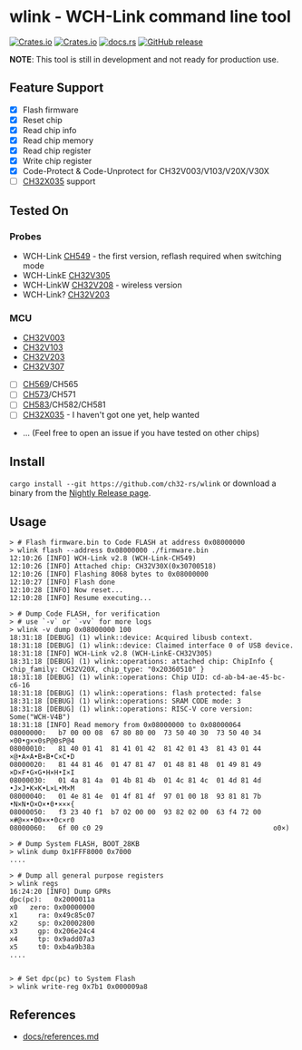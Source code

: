 # wlink - WCH-Link command line tool

[![Crates.io][badge-license]][crates]
[![Crates.io][badge-version]][crates]
[![docs.rs][badge-docsrs]][docsrs]
[![GitHub release][badge-release]][nightly]

[badge-license]: https://img.shields.io/crates/l/wlink?style=for-the-badge
[badge-version]: https://img.shields.io/crates/v/wlink?style=for-the-badge
[badge-docsrs]: https://img.shields.io/docsrs/wlink?style=for-the-badge
[badge-release]: https://img.shields.io/github/v/release/ch32-rs/wlink?include_prereleases&style=for-the-badge
[crates]: https://crates.io/crates/wlink
[docsrs]: https://docs.rs/wlink
[nightly]: https://github.com/ch32-rs/wlink/releases/tag/nightly

**NOTE**: This tool is still in development and not ready for production use.

## Feature Support

- [x] Flash firmware
- [x] Reset chip
- [x] Read chip info
- [x] Read chip memory
- [x] Read chip register
- [x] Write chip register
- [x] Code-Protect & Code-Unprotect for CH32V003/V103/V20X/V30X
- [ ] [CH32X035] support

## Tested On

### Probes

- WCH-Link [CH549] - the first version, reflash required when switching mode
- WCH-LinkE [CH32V305][CH32V307]
- WCH-LinkW [CH32V208][CH32V208] - wireless version
- WCH-Link? [CH32V203][CH32V203]

[CH549]: http://www.wch-ic.com/products/CH549.html

### MCU

- [CH32V003]
- [CH32V103]
- [CH32V203]
- [CH32V307]
- [ ] [CH569]/CH565
- [ ] [CH573]/CH571
- [ ] [CH583]/CH582/CH581
- [ ] [CH32X035] - I haven't got one yet, help wanted
- ... (Feel free to open an issue if you have tested on other chips)

[CH32V003]: http://www.wch-ic.com/products/CH32V003.html
[CH32V103]: http://www.wch-ic.com/products/CH32V103.html
[CH32V203]: http://www.wch-ic.com/products/CH32V203.html
[CH32V208]: http://www.wch-ic.com/products/CH32V208.html
[CH32V307]: http://www.wch-ic.com/products/CH32V307.html
[CH32X035]: http://www.wch-ic.com/products/CH32X035.html
[CH569]: http://www.wch-ic.com/products/CH569.html
[CH573]: http://www.wch-ic.com/products/CH573.html
[CH583]: http://www.wch-ic.com/products/CH583.html

## Install

`cargo install --git https://github.com/ch32-rs/wlink` or download a binary from the [Nightly Release page](https://github.com/ch32-rs/wlink/releases/tag/nightly).

## Usage

```console
> # Flash firmware.bin to Code FLASH at address 0x08000000
> wlink flash --address 0x08000000 ./firmware.bin
12:10:26 [INFO] WCH-Link v2.8 (WCH-Link-CH549)
12:10:26 [INFO] Attached chip: CH32V30X(0x30700518)
12:10:26 [INFO] Flashing 8068 bytes to 0x08000000
12:10:27 [INFO] Flash done
12:10:28 [INFO] Now reset...
12:10:28 [INFO] Resume executing...

> # Dump Code FLASH, for verification
> # use `-v` or `-vv` for more logs
> wlink -v dump 0x08000000 100
18:31:18 [DEBUG] (1) wlink::device: Acquired libusb context.
18:31:18 [DEBUG] (1) wlink::device: Claimed interface 0 of USB device.
18:31:18 [INFO] WCH-Link v2.8 (WCH-LinkE-CH32V305)
18:31:18 [DEBUG] (1) wlink::operations: attached chip: ChipInfo { chip_family: CH32V20X, chip_type: "0x20360510" }
18:31:18 [DEBUG] (1) wlink::operations: Chip UID: cd-ab-b4-ae-45-bc-c6-16
18:31:18 [DEBUG] (1) wlink::operations: flash protected: false
18:31:18 [DEBUG] (1) wlink::operations: SRAM CODE mode: 3
18:31:18 [DEBUG] (1) wlink::operations: RISC-V core version: Some("WCH-V4B")
18:31:18 [INFO] Read memory from 0x08000000 to 0x08000064
08000000:   b7 00 00 08  67 80 80 00  73 50 40 30  73 50 40 34   ×00•g××0sP@0sP@4
08000010:   81 40 01 41  81 41 01 42  81 42 01 43  81 43 01 44   ×@•A×A•B×B•C×C•D
08000020:   81 44 81 46  01 47 81 47  01 48 81 48  01 49 81 49   ×D×F•G×G•H×H•I×I
08000030:   01 4a 81 4a  01 4b 81 4b  01 4c 81 4c  01 4d 81 4d   •J×J•K×K•L×L•M×M
08000040:   01 4e 81 4e  01 4f 81 4f  97 01 00 18  93 81 81 7b   •N×N•O×O×•0•×××{
08000050:   f3 23 40 f1  b7 02 00 00  93 82 02 00  63 f4 72 00   ×#@××•00××•0c×r0
08000060:   6f 00 c0 29                                          o0×)

> # Dump System FLASH, BOOT_28KB
> wlink dump 0x1FFF8000 0x7000
....

> # Dump all general purpose registers
> wlink regs
16:24:20 [INFO] Dump GPRs
dpc(pc):   0x2000011a
x0   zero: 0x00000000
x1     ra: 0x49c85c07
x2     sp: 0x20002800
x3     gp: 0x206e24c4
x4     tp: 0x9add07a3
x5     t0: 0xb4a9b38a
....


> # Set dpc(pc) to System Flash
> wlink write-reg 0x7b1 0x000009a8

```

## References

- [docs/references.md](docs/references.md)
